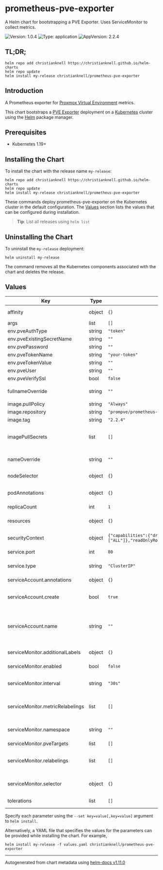 # prometheus-pve-exporter

A Helm chart for bootstrapping a PVE Exporter. Uses ServiceMonitor to collect metrics.

![Version: 1.0.4](https://img.shields.io/badge/Version-1.0.4-informational?style=flat-square) ![Type: application](https://img.shields.io/badge/Type-application-informational?style=flat-square) ![AppVersion: 2.2.4](https://img.shields.io/badge/AppVersion-2.2.4-informational?style=flat-square)

## TL;DR;

```console
helm repo add christianknell https://christianknell.github.io/helm-charts
helm repo update
helm install my-release christianknell/prometheus-pve-exporter
```

## Introduction

A Prometheus exporter for [Proxmox Virtual Environment](https://proxmox.com/en/proxmox-ve) metrics.

This chart bootstraps a [PVE Exporter](https://github.com/prometheus-pve/prometheus-pve-exporter) deployment on a [Kubernetes](http://kubernetes.io) cluster using the [Helm](https://helm.sh) package manager.

## Prerequisites

- Kubernetes 1.19+

## Installing the Chart

To install the chart with the release name `my-release`:

```console
helm repo add christianknell https://christianknell.github.io/helm-charts
helm repo update
helm install my-release christianknell/prometheus-pve-exporter
```

These commands deploy prometheus-pve-exporter on the Kubernetes cluster in the default configuration. The [Values](#values) section lists the values that can be configured during installation.

> **Tip**: List all releases using `helm list`

## Uninstalling the Chart

To uninstall the `my-release` deployment:

```console
helm uninstall my-release
```

The command removes all the Kubernetes components associated with the chart and deletes the release.

## Values

| Key                              | Type   | Default                                                                                                 | Description                                                                                                            |
| -------------------------------- | ------ | ------------------------------------------------------------------------------------------------------- | ---------------------------------------------------------------------------------------------------------------------- |
| affinity                         | object | `{}`                                                                                                    | Affinity settings for pod assignment                                                                                   |
| args                             | list   | `[]`                                                                                                    |                                                                                                                        |
| env.pveAuthType                  | string | `"token"`                                                                                               |                                                                                                                        |
| env.pveExistingSecretName        | string | `""`                                                                                                    |                                                                                                                        |
| env.pvePassword                  | string | `""`                                                                                                    |                                                                                                                        |
| env.pveTokenName                 | string | `"your-token"`                                                                                          |                                                                                                                        |
| env.pveTokenValue                | string | `""`                                                                                                    |                                                                                                                        |
| env.pveUser                      | string | `""`                                                                                                    |                                                                                                                        |
| env.pveVerifySsl                 | bool   | `false`                                                                                                 |                                                                                                                        |
| fullnameOverride                 | string | `""`                                                                                                    | String to fully override `"prometheus-pve-exporter.fullname"`                                                          |
| image.pullPolicy                 | string | `"Always"`                                                                                              | image pull policy                                                                                                      |
| image.repository                 | string | `"prompve/prometheus-pve-exporter"`                                                                     | image repository                                                                                                       |
| image.tag                        | string | `"2.2.4"`                                                                                               |                                                                                                                        |
| imagePullSecrets                 | list   | `[]`                                                                                                    | If defined, uses a Secret to pull an image from a private Docker registry or repository.                               |
| nameOverride                     | string | `""`                                                                                                    | Provide a name in place of `prometheus-pve-exporter`                                                                   |
| nodeSelector                     | object | `{}`                                                                                                    | Node labels for pod assignment                                                                                         |
| podAnnotations                   | object | `{}`                                                                                                    | Annotations to be added to exporter pods                                                                               |
| replicaCount                     | int    | `1`                                                                                                     | Number of replicas                                                                                                     |
| resources                        | object | `{}`                                                                                                    | Resource limits and requests for the controller pods.                                                                  |
| securityContext                  | object | `{"capabilities":{"drop":["ALL"]},"readOnlyRootFilesystem":true,"runAsNonRoot":true,"runAsUser":65534}` | container-level security context                                                                                       |
| service.port                     | int    | `80`                                                                                                    | Kubernetes port where service is exposed                                                                               |
| service.type                     | string | `"ClusterIP"`                                                                                           | Kubernetes service type                                                                                                |
| serviceAccount.annotations       | object | `{}`                                                                                                    | Annotations to add to the service account                                                                              |
| serviceAccount.create            | bool   | `true`                                                                                                  | Specifies whether a service account should be created                                                                  |
| serviceAccount.name              | string | `""`                                                                                                    | The name of the service account to use. If not set and create is true, a name is generated using the fullname template |
| serviceMonitor.additionalLabels  | object | `{}`                                                                                                    | Prometheus ServiceMonitor labels                                                                                       |
| serviceMonitor.enabled           | bool   | `false`                                                                                                 | Enable a prometheus ServiceMonitor                                                                                     |
| serviceMonitor.interval          | string | `"30s"`                                                                                                 | Prometheus ServiceMonitor interval                                                                                     |
| serviceMonitor.metricRelabelings | list   | `[]`                                                                                                    | Prometheus [MetricRelabelConfigs] to apply to samples before ingestion                                                 |
| serviceMonitor.namespace         | string | `""`                                                                                                    | Prometheus ServiceMonitor namespace                                                                                    |
| serviceMonitor.pveTargets        | list   | `[]`                                                                                                    | Prometheus                                                                                                             |
| serviceMonitor.relabelings       | list   | `[]`                                                                                                    | Prometheus [RelabelConfigs] to apply to samples before scraping                                                        |
| serviceMonitor.selector          | object | `{}`                                                                                                    | Prometheus ServiceMonitor selector                                                                                     |
| tolerations                      | list   | `[]`                                                                                                    | Toleration labels for pod assignment                                                                                   |

Specify each parameter using the `--set key=value[,key=value]` argument to `helm install`.

Alternatively, a YAML file that specifies the values for the parameters can be provided while installing the chart. For example,

```console
helm install my-release -f values.yaml christianknell/prometheus-pve-exporter
```

---

Autogenerated from chart metadata using [helm-docs v1.11.0](https://github.com/norwoodj/helm-docs/releases/v1.11.0)
